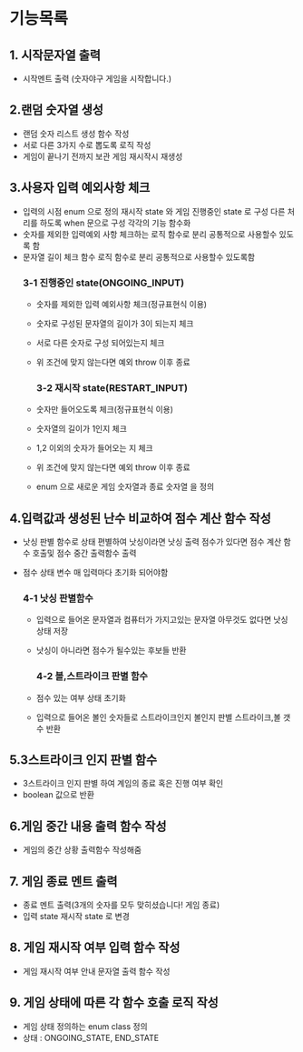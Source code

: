 # 기능목록

## 1. 시작문자열 출력

- 시작멘트 출력 (숫자야구 게임을 시작합니다.)

## 2.랜덤 숫자열 생성 

- 랜덤 숫자 리스트 생성 함수 작성
- 서로 다른 3가지 수로 뽑도록 로직 작성
- 게임이 끝나기 전까지 보관 게임 재시작시 재생성

## 3.사용자 입력 예외사항 체크 

- 입력의 시점 enum 으로 정의 재시작 state 와 게임 진행중인 state 로 구성 다른 처리를 하도록 when 문으로 구성 각각의 기능 함수화
- 숫자를 제외한 입력예외 사항 체크하는 로직 함수로 분리 공통적으로 사용할수 있도록 함
- 문자열 길이 체크 함수 로직 함수로 분리 공통적으로 사용할수 있도록함
    ### 3-1 진행중인 state(ONGOING_INPUT)
  - 숫자를 제외한 입력 예외사항 체크(정규표현식 이용)
  - 숫자로 구성된 문자열의 길이가 3이 되는지 체크
  - 서로 다른 숫자로 구성 되어있는지 체크
  - 위 조건에 맞지 않는다면 예외 throw 이후 종료

    ### 3-2 재시작 state(RESTART_INPUT)
  - 숫자만 들어오도록 체크(정규표현식 이용)
  - 숫자열의 길이가 1인지 체크
  - 1,2 이외의 숫자가 들어오는 지 체크
  - 위 조건에 맞지 않는다면 예외 throw 이후 종료
  - enum 으로 새로운 게임 숫자열과 종료 숫자열 을 정의 
  
## 4.입력값과 생성된 난수 비교하여 점수 계산 함수 작성

- 낫싱 판별 함수로 상태 편별하여 낫싱이라면 낫싱 출력 점수가 있다면 점수 계산 함수 호출및 점수 중간 출력함수 출력
- 점수 상태 변수 매 입력마다 초기화 되어야함 

    ### 4-1 낫싱 판별함수
  - 입력으로 들어온 문자열과 컴퓨터가 가지고있는 문자열 아무것도 없다면 낫싱 상태 저장
  - 낫싱이 아니라면 점수가 될수있는 후보들 반환
  
    ### 4-2 볼,스트라이크 판별 함수
  - 점수 있는 여부 상태 초기화
  - 입력으로 들어온 볼인 숫자들로 스트라이크인지 볼인지 판별 스트라이크,볼 갯수 반환

## 5.3스트라이크 인지 판별 함수 

- 3스트라이크 인지 판별 하여 계임의 종료 혹은 진행 여부 확인
- boolean 값으로 반환

## 6.게임 중간 내용 출력 함수 작성 
 
- 게임의 중간 상황 출력함수 작성해줌

## 7. 게임 종료 멘트 출력

- 종료 멘트 출력(3개의 숫자를 모두 맞히셨습니다! 게임 종료)
- 입력 state 재시작 state 로 변경


## 8. 게임 재시작 여부 입력 함수 작성

- 게임 재시작 여부 안내 문자열 출력 함수 작성 

## 9. 게임 상태에 따른 각 함수 호출 로직 작성 
- 게임 상태 정의하는 enum class 정의
- 상태 : ONGOING_STATE, END_STATE
